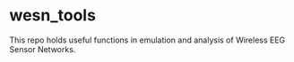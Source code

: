 # wesn_tools
This repo holds useful functions in emulation and analysis of Wireless EEG Sensor Networks.
